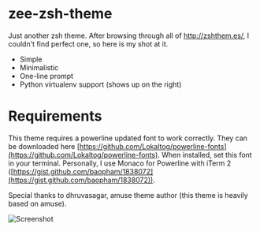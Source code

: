 zee-zsh-theme
=============

Just another zsh theme. After browsing through all of http://zshthem.es/, I couldn't find perfect one, so here is my shot at it.

* Simple
* Minimalistic
* One-line prompt
* Python virtualenv support (shows up on the right)

Requirements
============

This theme requires a powerline updated font to work correctly. They can be downloaded here [https://github.com/Lokaltog/powerline-fonts](https://github.com/Lokaltog/powerline-fonts). When installed, set this font in your terminal. Personally, I use Monaco for Powerline with iTerm 2 ([https://gist.github.com/baopham/1838072](https://gist.github.com/baopham/1838072)).



Special thanks to dhruvasagar, amuse theme author (this theme is heavily based on amuse).


![Screenshot](http://i.imgur.com/Mx2jXpa.png)

